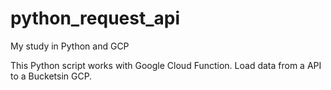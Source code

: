 # python_request_api
My study in Python and GCP

This Python script works with Google Cloud Function.
Load data from a API to a Bucketsin GCP.